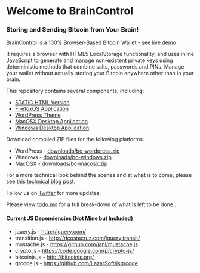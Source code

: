 # Welcome to BrainControl
### Storing and Sending Bitcoin from Your Brain!

BrainControl is a 100% Browser-Based Bitcoin Wallet - [see live demo](http://braincontrol.me)

It requires a browser with HTML5 LocalStorage functionality, and uses inline
JavaScript to generate and manage non-existent private keys using deterministic
methods that combine salts, passwords and PINs. Manage your wallet without
actually storing your Bitcoin anywhere other than in your brain.

This repository contains several components, including:

* [STATIC HTML Version](https://github.com/msmalley/BrainControl/tree/master/html/)
* [FirefoxOS Application](https://github.com/msmalley/BrainControl/tree/master/bc-firefox/)
* [WordPress Theme](https://github.com/msmalley/BrainControl/tree/master/bc-wordpress)
* [MacOSX Desktop Application](https://github.com/msmalley/BrainControl/tree/master/bc-macosx/)
* [Windows Desktop Application](https://github.com/msmalley/BrainControl/tree/master/bc-windows/)

Download compiled ZIP files for the following platforms:

* WordPress - [downloads/bc-wordpress.zip](https://github.com/msmalley/BrainControl/raw/master/downloads/bc-wordpress.zip)
* Windows - [downloads/bc-windows.zip](https://github.com/msmalley/BrainControl/raw/master/downloads/bc-windows.zip)
* MacOSX - [downloads/bc-macosx.zip](https://github.com/msmalley/BrainControl/raw/master/downloads/bc-macosx.zip)

For a more technical look behind the scenes and at what is to come, please see this
[technical blog post](http://betanomics.asia/blog/store-and-send-bitcoin-directly-from-your-brain-using-braincontrol).

Follow us on [Twitter](http://twitter.com/braincontrolme) for more updates.

Please view [todo.md](https://github.com/msmalley/BrainControl/tree/master/todo.md) for a full break-down of what is left to be done...

#### Current JS Dependencies (Not Mine but Included)

* jquery.js - http://jquery.com/
* transition.js - http://ricostacruz.com/jquery.transit/
* mustache.js - https://github.com/janl/mustache.js
* crypto.js - https://code.google.com/p/crypto-js/
* bitcoinjs.js - http://bitcoinjs.org/
* qrcode.js - https://github.com/LazarSoft/jsqrcode

